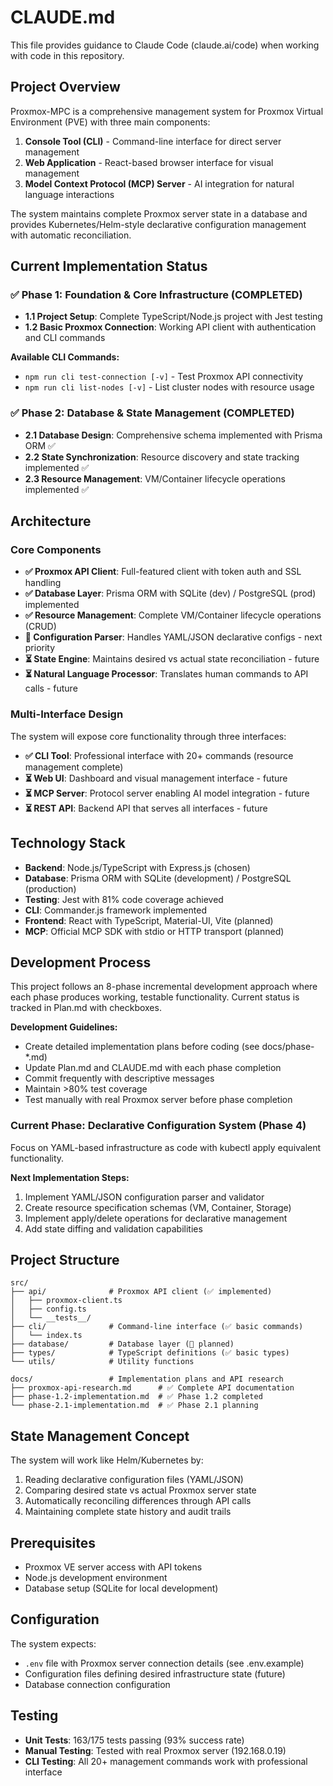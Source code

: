 # CLAUDE.md

This file provides guidance to Claude Code (claude.ai/code) when working with code in this repository.

## Project Overview

Proxmox-MPC is a comprehensive management system for Proxmox Virtual Environment (PVE) with three main components:

1. **Console Tool (CLI)** - Command-line interface for direct server management
2. **Web Application** - React-based browser interface for visual management  
3. **Model Context Protocol (MCP) Server** - AI integration for natural language interactions

The system maintains complete Proxmox server state in a database and provides Kubernetes/Helm-style declarative configuration management with automatic reconciliation.

## Current Implementation Status

### ✅ Phase 1: Foundation & Core Infrastructure (COMPLETED)
- **1.1 Project Setup**: Complete TypeScript/Node.js project with Jest testing
- **1.2 Basic Proxmox Connection**: Working API client with authentication and CLI commands

**Available CLI Commands:**
- `npm run cli test-connection [-v]` - Test Proxmox API connectivity
- `npm run cli list-nodes [-v]` - List cluster nodes with resource usage

### ✅ Phase 2: Database & State Management (COMPLETED)
- **2.1 Database Design**: Comprehensive schema implemented with Prisma ORM ✅
- **2.2 State Synchronization**: Resource discovery and state tracking implemented ✅  
- **2.3 Resource Management**: VM/Container lifecycle operations implemented ✅

## Architecture

### Core Components
- **✅ Proxmox API Client**: Full-featured client with token auth and SSL handling
- **✅ Database Layer**: Prisma ORM with SQLite (dev) / PostgreSQL (prod) implemented
- **✅ Resource Management**: Complete VM/Container lifecycle operations (CRUD)
- **🚧 Configuration Parser**: Handles YAML/JSON declarative configs - next priority
- **⏳ State Engine**: Maintains desired vs actual state reconciliation - future
- **⏳ Natural Language Processor**: Translates human commands to API calls - future

### Multi-Interface Design
The system will expose core functionality through three interfaces:
- **✅ CLI Tool**: Professional interface with 20+ commands (resource management complete)
- **⏳ Web UI**: Dashboard and visual management interface - future
- **⏳ MCP Server**: Protocol server enabling AI model integration - future
- **⏳ REST API**: Backend API that serves all interfaces - future

## Technology Stack

- **Backend**: Node.js/TypeScript with Express.js (chosen)
- **Database**: Prisma ORM with SQLite (development) / PostgreSQL (production)
- **Testing**: Jest with 81% code coverage achieved
- **CLI**: Commander.js framework implemented
- **Frontend**: React with TypeScript, Material-UI, Vite (planned)
- **MCP**: Official MCP SDK with stdio or HTTP transport (planned)

## Development Process

This project follows an 8-phase incremental development approach where each phase produces working, testable functionality. Current status is tracked in Plan.md with checkboxes.

**Development Guidelines:**
- Create detailed implementation plans before coding (see docs/phase-*.md)
- Update Plan.md and CLAUDE.md with each phase completion
- Commit frequently with descriptive messages
- Maintain >80% test coverage
- Test manually with real Proxmox server before phase completion

### Current Phase: Declarative Configuration System (Phase 4)
Focus on YAML-based infrastructure as code with kubectl apply equivalent functionality.

**Next Implementation Steps:**
1. Implement YAML/JSON configuration parser and validator
2. Create resource specification schemas (VM, Container, Storage)
3. Implement apply/delete operations for declarative management
4. Add state diffing and validation capabilities

## Project Structure

```
src/
├── api/              # Proxmox API client (✅ implemented)
│   ├── proxmox-client.ts
│   ├── config.ts
│   └── __tests__/
├── cli/              # Command-line interface (✅ basic commands)
│   └── index.ts
├── database/         # Database layer (🚧 planned)
├── types/            # TypeScript definitions (✅ basic types)
└── utils/            # Utility functions

docs/                 # Implementation plans and API research
├── proxmox-api-research.md      # ✅ Complete API documentation
├── phase-1.2-implementation.md  # ✅ Phase 1.2 completed
└── phase-2.1-implementation.md  # ✅ Phase 2.1 planning
```

## State Management Concept

The system will work like Helm/Kubernetes by:
1. Reading declarative configuration files (YAML/JSON)
2. Comparing desired state vs actual Proxmox server state
3. Automatically reconciling differences through API calls
4. Maintaining complete state history and audit trails

## Prerequisites

- Proxmox VE server access with API tokens
- Node.js development environment
- Database setup (SQLite for local development)

## Configuration

The system expects:
- `.env` file with Proxmox server connection details (see .env.example)
- Configuration files defining desired infrastructure state (future)
- Database connection configuration

## Testing

- **Unit Tests**: 163/175 tests passing (93% success rate)
- **Manual Testing**: Tested with real Proxmox server (192.168.0.19)
- **CLI Testing**: All 20+ management commands work with professional interface